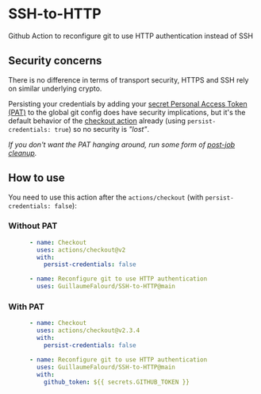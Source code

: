 # SSH-to-HTTP

Github Action to reconfigure git to use HTTP authentication instead of SSH

## Security concerns

There is no difference in terms of transport security, HTTPS and SSH rely on similar underlying crypto. 

Persisting your credentials by adding your [secret Personal Access Token (PAT)](https://docs.github.com/en/authentication/keeping-your-account-and-data-secure/creating-a-personal-access-token) to the global git config does have security implications, but it's the default behavior of the [checkout action](https://github.com/actions/checkout) already (using `persist-credentials: true`) so no security is _"lost"_. 

_If you don't want the PAT hanging around, run some form of [post-job cleanup](https://github.com/actions/checkout/blob/25a956c84d5dd820d28caab9f86b8d183aeeff3d/src/main.ts#L31)._

## How to use

You need to use this action after the `actions/checkout` (with `persist-credentials: false`):

### Without PAT

```yaml
      - name: Checkout
        uses: actions/checkout@v2
        with:
          persist-credentials: false

      - name: Reconfigure git to use HTTP authentication
        uses: GuillaumeFalourd/SSH-to-HTTP@main
```

### With PAT

```yaml
      - name: Checkout
        uses: actions/checkout@v2.3.4
        with:
          persist-credentials: false

      - name: Reconfigure git to use HTTP authentication
        uses: GuillaumeFalourd/SSH-to-HTTP@main
        with:
          github_token: ${{ secrets.GITHUB_TOKEN }}
```
